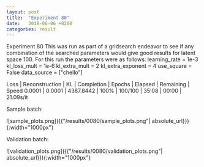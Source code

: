 ```yaml
---
layout: post
title:  "Experiment 80"
date:   2018-06-06 +0200
categories: result
---
```

Experiment 80
This was run as part of a gridsearch endeavor to see if any combination of the searched parameters would give good results for latent space 100.
For this run the parameters were as follows:
learning_rate = 1e-3
kl_loss_mult = 1e-6
kl_extra_mult = 2
kl_extra_exponent = 4
use_square = False
data_source = ["chello"]

Loss | Reconstruction | KL | Completion | Epochs | Elapsed | Remaining | Speed
0.0001 | 0.0001 | 4387.8442 | 100% | 100/100 | 35:08 | 00:00 | 21.09s/it



Sample batch:

![sample_plots.png]({{"/results/0080/sample_plots.png"| absolute_url}}){:width="1000px"}

Validation batch:

![validation_plots.png]({{"/results/0080/validation_plots.png"| absolute_url}}){:width="1000px"}
